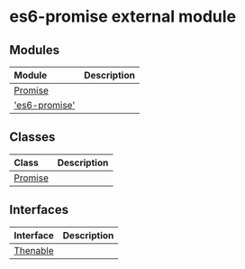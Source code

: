 # es6-promise external module


## Modules

| Module	   |  Description |
|:-------------|:---------------|
| [Promise](./es6-promise/promise-imodule.md)     |  |
| ['es6-promise'](./es6-promise/'es6-promise'-imodule.md)     |  |



## Classes

| Class	   |  Description |
|:-------------|:---------------|
| [Promise](./es6-promise/promise.md)     |  |



## Interfaces

| Interface	   |  Description |
|:-------------|:---------------|
| [Thenable](./es6-promise/thenable.md)   |   |






